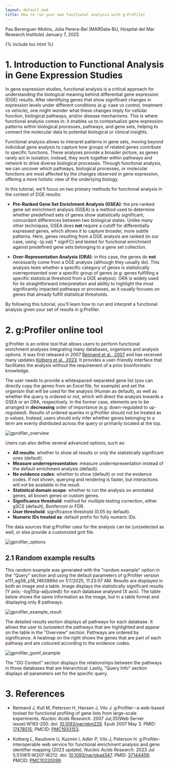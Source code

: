 ```yaml
---
layout: default_mod
title: How to run your own functional analysis with g:Profiler
---
```


Pau Berenguer-Molins, Júlia Perera-Bel (MARData-BU, Hospital del Mar
Research Institute)
January 7, 2025

{% include toc.html %}

# 1. Introduction to Functional Analysis in Gene Expression Studies

In gene expression studies, functional analysis is a critical approach
for understanding the biological meaning behind differential gene
expression (DGE) results. After identifying genes that show significant
changes in expression levels under different conditions (e.g: case vs
control, treatment vs vehicle), one might wonder what these changes
imply for cellular function, biological pathways, and/or disease
mechanisms. This is where functional analysis comes in: it enables us to
contextualize gene expression patterns within biological processes,
pathways, and gene sets, helping to connect the molecular data to
potential biological or clinical insights.

Functional analysis allows to interpret patterns in gene sets, moving
beyond individual gene analysis to capture how groups of related genes
contribute to specific functions. These analyses provide a broader
picture, as genes rarely act in isolation; instead, they work together
within pathways and network to drive diverse biological processes.
Through functional analysis, we can uncover which pathways, biological
processes, or molecular functions are most affected by the changes
observed in gene expression, offering a more holistic view of the
underlying biology.

In this tutorial, we’ll focus on two primary methods for functional
analysis in the context of DGE results:

-   **Pre-Ranked Gene Set Enrichment Analysis (GSEA)**: the pre-ranked
    gene set enrichment analysis (GSEA) is a method used to determine
    whether predefined sets of genes show statistically significant,
    concordant differences between two biological states. Unlike many
    other techniques, GSEA does **not** require a cutoff for
    differentially expressed genes, which allows it to capture broader,
    more subtle patterns. Here, genes resulting from a DGE analysis are
    ranked (in our case, using *-*(p.val) \* signFC) and tested for
    functional enrichment against predefined gene sets belonging to a
    gene set collection.

-   **Over-Representation Analysis (ORA)**: in this case, the genes do
    **not** necessarily come from a DGE analysis (although they usually
    do). This analysis tests whether a specific category of genes is
    statistically overrepresented over a specific group of genes (e.g:
    genes fulfilling a specific statistical threshold from a DGE
    analysis). ORA is widely used for its straightforward interpretation
    and ability to highlight the most significantly impacted pathways or
    processes, as it usually focuses on genes that already fulfill
    statistical thresholds.

By following this tutorial, you’ll learn how to run and interpret a functional
analysis given your set of results in g:Profiler.

# 2. g:Profiler online tool

g:Profiler is an online tool that allows users to perform functional enrichment
analyses integrating many databases, organisms and analysis options. It was first
released in 2007 [Reimand et al., 2007](#gprofiler_2007) and has received many updates
[Kolberg et al., 2023](#gprofiler_2023). It provides a user-friendly interface
that facilitates the analysis without the requirement of a prior bioinformatic knowledge.

The user needs to provide a whitespaced-separated gene list (you can directly
copy the genes from an Excel file, for example) and set the organism that will be
used for the analysis (Human as default), as well as whether the query is ordered
or not, which will direct the analysis towards a GSEA or an ORA, respectively.
In the former case, elements are to be arranged in **decreasing** order of importance
(e.g: down-regulated to up-regulated). Results of ordered queries in g:Profiler
should not be treated as p-values. Instead, users should only infer whether genes
belonging to a term are evenly distributed across the query or primarily located at the top.

![gprofiler_overview](https://github.com/MARData-BU/Tutorials/raw/main/Images/gprofiler_overview.png)

Users can also define several advanced options, such as:

-   **All results**: whether to show all results or only the statistically significant ones (default).
-   **Measure underrepresentation**: measure underrepresentation instead of the default enrichment analysis (default).
-   **No evidence codes**: whether to show (default) or not the evidence codes. If not shown, querying and rendering is faster, but interactions will not be available in the result.
-   **Statistical domain scope**: whether to run the analysis on annotated genes, all known genes or custom genes.
-   **Significance threshold**: method for multiple testing correction, either gSCS (default), Bonferroni or FDR.
-   **User threshold**: significance threshold (0.05 by default).
-   **Numeric IDs treated as**: default prefix for fully numeric IDs.

The data sources that g:Profiler uses for the analysis can be (un)selected as well, or else provide a customized gmt file.

![gprofiler_options](https://github.com/MARData-BU/Tutorials/raw/main/Images/gprofiler_options.png)

## 2.1 Random example results

This random example was generated with the "random example" option in the "Query" section and using the default parameters of g:Profiler version e111_eg58_p18_f463989d on 1/7/2025, 11:23:07 AM. Results are displayed in both an image and a table. Image displays the statistically significant results (Y axis; -log10(p-adjusted)) for each database analysed (X axis). The table below shows the same information as the image, but in a table format and displaying only 8 pathways.  

![gprofiler_example_result](https://github.com/MARData-BU/Tutorials/raw/main/Images/gprofiler_example_result.png)

The detailed results section displays all pathways for each database. It allows the user to (un)select the pathways that are highlighted and appear on the table in the "Overview" section. Pathways are ordered by significance. A heatmap on the right shows the genes that are part of each pathway and are coloured according to the evidence codes.

![gprofiler_gomf_example](https://github.com/MARData-BU/Tutorials/raw/main/Images/gprofiler_gomf_example.png)

The "GO Context" section displays the relationships between the pathways in those databases that are hierarchical. Lastly, "Query Info" section displays all parameters set for the specific query.

# 3. References

- <a id="gprofiler_2007"></a>Reimand J, Kull M, Peterson H, Hansen J, Vilo J. g:Profiler--a web-based toolset for functional profiling of gene lists from large-scale experiments. *Nucleic Acids Research*. 2007 Jul;35(Web Server issue):W193-200. doi: [10.1093/nar/gkm226](https://doi.org/10.1093/nar/gkm226). Epub 2007 May 3. PMID: [17478515](https://pubmed.ncbi.nlm.nih.gov/17478515); PMCID: [PMC1933153](https://www.ncbi.nlm.nih.gov/pmc/articles/PMC1933153/).

- <a id="gprofiler_2023"></a>Kolberg L, Raudvere U, Kuzmin I, Adler P, Vilo J, Peterson H. g:Profiler-interoperable web service for functional enrichment analysis and gene identifier mapping (2023 update). *Nucleic Acids Research*. 2023 Jul 5;51(W1):W207-W212. doi: [10.1093/nar/gkad347](https://doi.org/10.1093/nar/gkad347). PMID: [37144459](https://pubmed.ncbi.nlm.nih.gov/37144459); PMCID: [PMC10320099](https://www.ncbi.nlm.nih.gov/pmc/articles/PMC10320099/).
